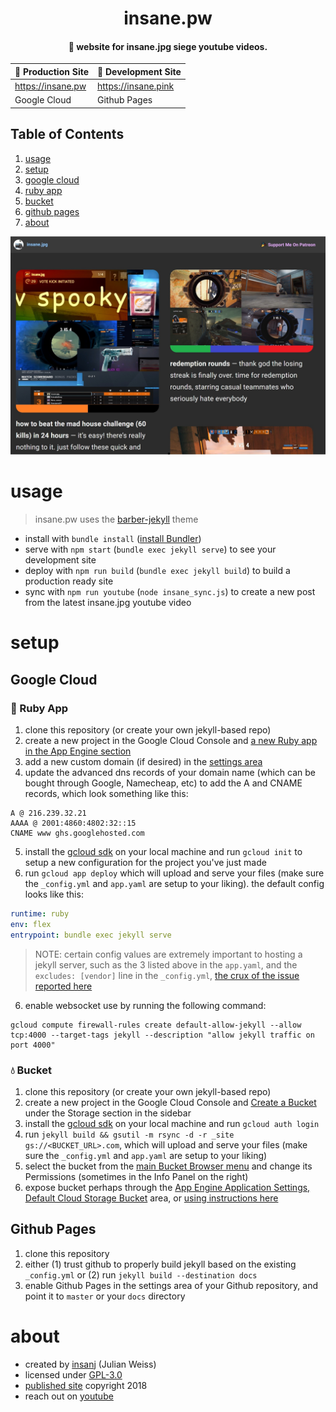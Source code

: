 <h1 align="center">insane.pw</h1>
<h4 align="center">🎳 website for insane.jpg siege youtube videos.</h4>

| 🚀 Production Site  | 👾 Development Site |
| ------------- | ------------- |
| https://insane.pw  | https://insane.pink  |
| Google Cloud  | Github Pages |


## Table of Contents
1. [usage](#usage)
2. [setup](#setup)
3. [google cloud](#google-cloud)
4. [ruby app](#ruby-app)
5. [bucket](#bucket)
6. [github pages](#github-pages)
7. [about](#about)

![](assets/images/screenshot.jpg)

# usage

> insane.pw uses the [barber-jekyll](https://github.com/samesies/barber-jekyll#installation) theme

- install with `bundle install` ([install Bundler](https://bundler.io/)) 
- serve with `npm start` (`bundle exec jekyll serve`) to see your development site
- deploy with `npm run build` (`bundle exec jekyll build`) to build a production ready site
- sync with `npm run youtube` (`node insane_sync.js`) to create a new post from the latest insane.jpg youtube video

# setup

## Google Cloud

### 🍎 Ruby App

1. clone this repository (or create your own jekyll-based repo)
2. create a new project in the Google Cloud Console and [a new Ruby app in the App Engine section](https://console.cloud.google.com/appengine/)
3. add a new custom domain (if desired) in the [settings area](https://console.cloud.google.com/appengine/settings/domains/add?project=insanepw-220417)
4. update the advanced dns records of your domain name (which can be bought through Google, Namecheap, etc) to add the A and CNAME records, which look something like this:
```
A @ 216.239.32.21
AAAA @ 2001:4860:4802:32::15
CNAME www ghs.googlehosted.com	
```

5. install the [gcloud sdk](https://cloud.google.com/sdk/?hl=en_US) on your local machine and run `gcloud init` to setup a new configuration for the project you've just made
6. run `gcloud app deploy` which will upload and serve your files (make sure the `_config.yml` and `app.yaml` are setup to your liking). the default config looks like this:
```yaml
runtime: ruby
env: flex
entrypoint: bundle exec jekyll serve
```

> NOTE: certain config values are extremely important to hosting a jekyll server, such as the 3 listed above in the `app.yaml`, and the `excludes: [vendor]` line in the `_config.yml`, [the crux of the issue reported here](https://github.com/jekyll/jekyll/issues/5267)

6. enable websocket use by running the following command:
```
gcloud compute firewall-rules create default-allow-jekyll --allow tcp:4000 --target-tags jekyll --description "allow jekyll traffic on port 4000"
```

### 💧 Bucket

1. clone this repository (or create your own jekyll-based repo)
2. create a new project in the Google Cloud Console and [Create a Bucket](https://console.cloud.google.com/storage/create-bucket) under the Storage section in the sidebar
3. install the [gcloud sdk](https://cloud.google.com/sdk/?hl=en_US) on your local machine and run `gcloud auth login`
4. run `jekyll build && gsutil -m rsync -d -r _site gs://<BUCKET_URL>.com`, which will upload and serve your files (make sure the `_config.yml` and `app.yaml` are setup to your liking)
5. select the bucket from the [main Bucket Browser menu](https://console.cloud.google.com/storage/browser) and change its Permissions (sometimes in the Info Panel on the right)
6. expose bucket perhaps through the [App Engine Application Settings, Default Cloud Storage Bucket](https://console.cloud.google.com/appengine/settings) area, or [using instructions here](https://little418.com/2015/07/jekyll-google-cloud-storage.html)

## Github Pages

1. clone this repository
2. either (1) trust github to properly build jekyll based on the existing `_config.yml` or (2) run `jekyll build --destination docs`
3. enable Github Pages in the settings area of your Github repository, and point it to `master` or your `docs` directory

# about

- created by [insanj](https://github.com/insanj) (Julian Weiss) 
- licensed under [GPL-3.0](LICENSE)
- [published site](https://insane.pw) copyright 2018
- reach out on [youtube](https://youtube.com/insanj)
